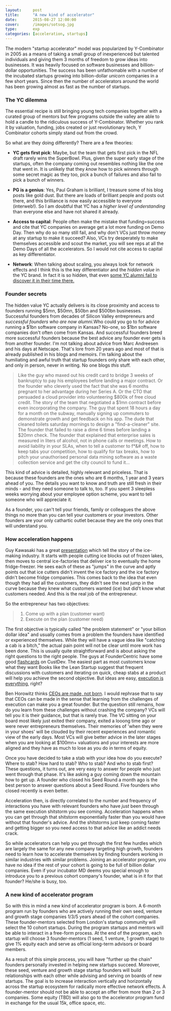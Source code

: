 ```yaml
---
layout: 	post
title: 		"A new kind of accelerator"
date:		2015-08-27 12:00:00
cover: 		/images/sotsog.jpg
type:		exp
categories: [acceleration, startups]
---
```


The modern "startup accelerator" model was popularized by Y-Combinator in 2005 as a means of taking a small group of inexperienced but talented individuals and giving them 3 months of freedom to grow ideas into businesses. It was heavily focused on software businesses and billion-dollar opportunities. The success has been unfathomable with a number of the incubated startups growing into billion-dollar *unicorn* companies in a few short years. Since then the number of accelerators around the world has been growing almost as fast as the number of startups. 

### The YC dilemma
The essential recipe is still bringing young tech companies together with a curated group of mentors but few programs outside the valley are able to hold a candle to the ridiculous success of Y-Combinator. Whether you rank it by valuation, funding, jobs created or just revolutionary tech, Y Combinator cohorts simply stand out from the crowd.

So what are they doing differently? There are a few theories:

- **YC gets first pick**: 
	Maybe, but the team that gets first pick in the NFL draft rarely wins the SuperBowl. Plus, given the super early stage of the startups, often the company coming out resembles nothing like the one that went in. It is unlikely that they *know* how to pick winners through some secret magic as they too, pick a bunch of failures and also fail to pick a bunch of winners.

- **PG is a genius**: 
	Yes, Paul Graham is brilliant, I treasure some of his blog posts like gold dust. But there are loads of brilliant people and posts out there, and this brilliance is now easily accessible to everyone (interweb!). So I am doubtful that YC has a *higher level of understanding* than everyone else and have not shared it already. 

- **Access to capital**: 
	People often make the mistake that funding=success and cite that YC companies on average get a lot more funding on Demo Day. Then why do so many still fail, and why don't VCs just throw money at any startup to make it succeed? Also, VCs try desperately to make themselves accessible and scout the market, you will see reps at all the Demo Days of all the accelerators. So I would not cite access to capital as key differentiator.

- **Network**: 
	When talking about scaling, you always look for network effects and I think this is the key differentiator and the *hidden value* in the YC brand. In fact it is so hidden, that even [some YC alumni fail to discover it in their time there.][how-not-to-die]  


### Founder secrets 
The hidden value YC actually delivers is its close proximity and access to founders running $5mn, $50mn, $50bn and $500bn businesses. Successful founders from decades of Silicon Valley entrepreneurs and *successful founders who are now alumni*.Who could you go to for advice running a $1bn software company in Kansas? No-one, so $1bn software companies don't often come from Kansas.  And successful founders breed more successful founders because the best advice any founder ever gets is from another founder. I'm not talking about advice from Marc Andreesen and his days at Netscape. That's lore from 20 years ago and most of that is already published in his blogs and memoirs. I'm talking about the humiliating and awful truth that startup founders only share with each other, and only in person, never in writing. No one blogs *this* stuff.

> Like the guy who maxed out his credit card to bridge 3 weeks of bankruptcy to pay his employees before landing a major contract. Or the founder who cleverly used the fact that she was 6 months pregnant to her advantage during her Series A. Or the CTO that persuaded a cloud provider into volunteering $800k of free cloud credit. The story of the team that negotiated a $1mn contract before even incorporating the company. The guy that spent 18 hours a day for a month on the subway, manually signing up commuters to demonstrate growth and get feedback on his app. The dude that cleaned toilets saturday mornings to design a "find-a-cleaner" site. The founder that failed to raise a dime 6 times before landing a $20mn check. The founder that explained that enterprise sales is measured in liters of alcohol, not in phone calls or meetings. How to avoid liability in your SLAs, when to tell a customer to f*&# off, how to keep tabs your competition, how to qualify for tax breaks, how to pitch your unauthorised personal data mining software as a waste collection service and get the city council to fund it... 

This kind of advice is detailed, highly relevant and priceless. That is because these founders are the ones who are 6 months, 1 year and 3 years ahead of you. The details you want to know and truth are still fresh in their minds - and they need someone to talk to, too. If you spent 3 sleepless weeks worrying about your employee option scheme, you want to tell someone who will appreciate it.

As a founder, you can't tell your friends, family or colleagues the above things no more than you can tell your customers or your investors. Other founders are your only cathartic outlet because they are the only ones that will understand you. 


### How acceleration happens
Guy Kawasaki has a great [presentation][ice-business] which tell the story of the ice-making industry. It starts with people cutting ice blocks out of frozen lakes, then moves to central ice-factories that deliver ice to eventually the home fridge-freezer. He sees each of these as "jumps" in the curve and aptly points out that ice cutters didn't invent the ice factory and the ice factory didn't become fridge companies. This comes back to the idea that even though they had all the customers, they didn't see the next jump in the curve because they knew what customers wanted (ice) but did't know what customers needed. And this is the real job of the entrepreneur.

So the entrepreneur has two objectives:
> 1. Come up with a plan (customer want)
> 2. Execute on the plan (customer need)

The first objective is typically called "the problem statement" or "your billion dollar idea" and usually comes from a problem the founders have identified or experienced themselves. While they will have a vague idea like "catching a cab is a bitch," the actual pain point will not be clear until more work has been done. This is usually quite straightforward and is about asking the right questions to the right people. The guys at FounderCentric have some good [flashcards][custdev] on CustDev. The easiest part as most customers know what they want Books like the Lean Startup suggest that frequent discussions with customers and iterating on quick, cheap stabs at a product will help you achieve the second objective. But ideas are easy, [execution is everything][exec-is-everything], right?

Ben Horowitz thinks [CEOs are made, not born][ceos-are-made]. I would rephrase that to say that CEOs can be made in the sense that learning from the challenges of execution can make you a great founder. But the question still remains, how do you learn from these challenges without crashing the company? VCs will tell you it is their guidance, but that is rarely true. The VC sitting on your board most likely just exited their company, exited a looong time ago or were never entrepreneurs themselves. Their memories of 'when they were in your shoes' will be clouded by their recent experiences and romantic view of the early days. Most VCs will give better advice in the later stages when you are looking at $100mn+ valuations and your interests are more aligned and they have as much to lose as you do in terms of equity. 

Once you have decided to take a stab with your idea how do you execute? Where to stab? How hard to stab? Who to stab? And who to stab first? These questions, it turns out, are very easy to answer for people who just went through that phase. It's like asking a guy coming down the mountain how to get up. A founder who closed his Seed Round a month ago is the best person to answer questions about a Seed Round. Five founders who closed recently is even better.

Acceleration then, is directly correlated to the number and frequency of interactions you have with relevant founders who have *just* been through the same execution shitstorm you see coming. Acceleration happens when you can get through that shitstorm exponentially faster than you would have without that founder's advice. And the shitstorms just keep coming faster and getting bigger so you need access to that advice like an addict needs crack.

So while accelerators can help you get through the first few hurdles which are largely the same for any new company targeting high growth, founders need to learn how to accelerate themselves by finding founders working in similar industries with similar problems. Joining an accelerator program, you have no idea if the rest of your cohort is going to be full of billion dollar companies. Even if your incubator MD deems you special enough to introduce you to a previous cohort company's founder, what is in it for that founder? He/she is busy, too.

### A new kind of accelerator program
So with this in mind a new kind of accelerator program is born. A 6-month program run by founders who are actively running their own seed, venture and growth stage companies 1/3/5 years ahead of the cohort companies. These founder-mentors selected from London's startup community will select the 10 cohort startups. During the program startups and mentors will be able to interact in a free-form process. At the end of the program, each startup will choose 3 founder-mentors (1 seed, 1 venture, 1 growth stage) to give 1% equity each and serve as official long-term advisors or board members. 

As a result of this simple process, you will have "further up the chain" founders personally invested in helping new startups succeed. Moreover, these seed, venture and growth stage startup founders will build relationships with each other while advising and serving on boards of new startups. The goal is to increase interaction vertically and horizontally across the startup ecosystem for radically more effective network effects. A founder-mentor should not be able to accept an offer from more than 2 or 3 companies. Some equity (TBD) will also go to the accelerator program fund in exchange for the usual 15k, office space, etc.


[how-not-to-die]: 	http://www.paulgraham.com/die.html
[ice-business]:		https://www.youtube.com/watch?v=Mtjatz9r-Vc
[custdev]:			http://custdevcards.com/
[exec-is-everything]:	http://sivers.org/multiply
[ceos-are-made]:		http://www.bhorowitz.com/making_yourself_a_ceo
[founder-mentors]:		http://techcrunch.com/2015/03/22/mentors-are-the-secret-weapons-of-successful-startups/
